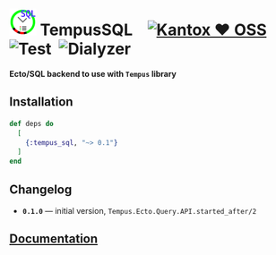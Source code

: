 # ![TempusSQL](https://raw.githubusercontent.com/am-kantox/tempus_sql/master/stuff/tempus_sql-48x48.png) TempusSQL    [![Kantox ❤ OSS](https://img.shields.io/badge/❤-kantox_oss-informational.svg)](https://kantox.com/)  ![Test](https://github.com/am-kantox/tempus_sql/workflows/Test/badge.svg)  ![Dialyzer](https://github.com/am-kantox/tempus_sql/workflows/Dialyzer/badge.svg)

**Ecto/SQL backend to use with `Tempus` library**

## Installation

```elixir
def deps do
  [
    {:tempus_sql, "~> 0.1"}
  ]
end
```

## Changelog
- **`0.1.0`** — initial version, `Tempus.Ecto.Query.API.started_after/2`

## [Documentation](https://hexdocs.pm/tempus_sql)
